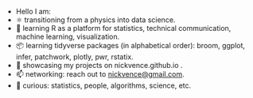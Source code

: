 - Hello I am:
- ⚛  transitioning from a physics into data science.
- 🌱   learning R as a platform for statistics, technical communication, machine learning, visualization.
- 📦   learning tidyverse packages (in alphabetical order): broom, ggplot, infer, patchwork, plotly, pwr, rstatix.
- 💞️   showcasing my projects on nickvence.github.io .
- 📫   networking: reach out to nickvence@gmail.com.
- 👀   curious: statistics, people, algorithms, science, etc.

<!---
nickvence/nickvence is a ✨ special ✨ repository because its `README.md` (this file) appears on your GitHub profile.
You can click the Preview link to take a look at your changes.
--->
